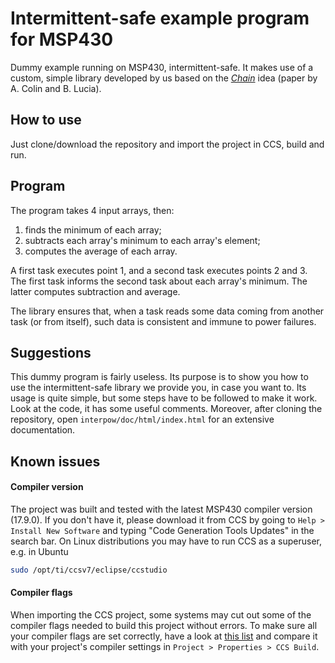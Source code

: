 # Intermittent-safe example program for MSP430

Dummy example running on MSP430, intermittent-safe. It makes use of a custom, simple library developed by us based on the [_Chain_](https://brandonlucia.com/pubs/chain.pdf) idea (paper by A. Colin and B. Lucia).

## How to use

Just clone/download the repository and import the project in CCS, build and run.

## Program

The program takes 4 input arrays, then:

1. finds the minimum of each array;
2. subtracts each array's minimum to each array's element;
3. computes the average of each array.

A first task executes point 1, and a second task executes points 2 and 3.
The first task informs the second task about each array's minimum. The latter computes subtraction and average.

The library ensures that, when a task reads some data coming from another task (or from itself), such data is consistent and immune to power failures.

## Suggestions

This dummy program is fairly useless. Its purpose is to show you how to use the intermittent-safe library we provide you, in case you want to. Its usage is quite simple, but some steps have to be followed to make it work. Look at the code, it has some useful comments. Moreover, after cloning the repository, open `interpow/doc/html/index.html` for an extensive documentation.

## Known issues

#### Compiler version
The project was built and tested with the latest MSP430 compiler version (17.9.0). If you don't have it, please download it from CCS by going to `Help > Install New Software` and typing "Code Generation Tools Updates" in the search bar. On Linux distributions you may have to run CCS as a superuser, e.g. in Ubuntu
```bash
sudo /opt/ti/ccsv7/eclipse/ccstudio
```

#### Compiler flags
When importing the CCS project, some systems may cut out some of the compiler flags needed to build this project without errors. To make sure all your compiler flags are set correctly, have a look at [this list](https://github.com/phdschooltpc/msp430-intermittent-example/blob/master/list_of_compiler_flags.md) and compare it with your project's compiler settings in `Project > Properties > CCS Build`.

